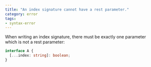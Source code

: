 ```yaml
---
title: "An index signature cannot have a rest parameter."
category: error
tags:
- syntax-error
---
```


When writing an index signature, there must be exactly one parameter which is
not a rest parameter:

```ts
interface A {
  [...index: string]: boolean;
}
```
